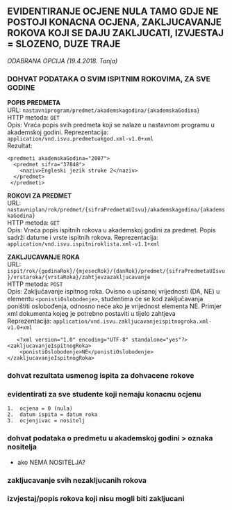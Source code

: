## EVIDENTIRANJE OCJENE NULA TAMO GDJE NE POSTOJI KONACNA OCJENA, ZAKLJUCAVANJE ROKOVA KOJI SE DAJU ZAKLJUCATI, IZVJESTAJ = SLOZENO, DUZE TRAJE  
_ODABRANA OPCIJA (19.4.2018. Tanja)_


### DOHVAT PODATAKA O SVIM ISPITNIM ROKOVIMA, ZA SVE GODINE  
**POPIS PREDMETA**  
URL: `nastavniprogram/predmet/akademskagodina/{akademskaGodina}`  
HTTP metoda: `GET`  
Opis: Vraća popis svih predmeta koji se nalaze u nastavnom programu u akademskoj godini. 
Reprezentacija: `application/vnd.isvu.predmetuakgod.xml-v1.0+xml`  
Rezultat: 
```{xml}
<predmeti akademskaGodina="2007">
  <predmet sifra="37848">
    <naziv>Engleski jezik struke 2</naziv>
  </predmet>
 </predmeti>
```

**ROKOVI ZA PREDMET**    
URL: `nastavniplan/rok/predmet/{sifraPredmetaUIsvu}/akademskagodina/{akademskaGodina}`  
HTTP metoda: `GET`  
Opis: Vraća popis ispitnih rokova u akademskoj godini za predmet. Popis sadrži datume i vrste ispitnih rokova.
Reprezentacija: `application/vnd.isvu.ispitniroklista.xml-v1.1+xml`

**ZAKLJUCAVANJE ROKA**  
URL: `ispit/rok/{godinaRok}/{mjesecRok}/{danRok}/predmet/{sifraPredmetaUIsvu}/vrstaroka/{vrstaRoka}/zahtjevzazakljucavanje`  
HTTP metoda: `POST`  
Opis: Zaključavanje ispitnog roka. Ovisno o upisanoj vrijednosti (DA, NE) u elementu `<ponistiOslobodenje>`, studentima će se kod zaključavanja poništiti oslobođenja, odnosno neće ako je vrijednost elementa NE. Primjer xml dokumenta kojeg je potrebno postaviti u tijelo zahtjeva  
Reprezentacija: `application/vnd.isvu.zakljucavanjeispitnogroka.xml-v1.0+xml`  
```{xml}
   <?xml version="1.0" encoding="UTF-8" standalone="yes"?>
<zakljucavanjeIspitnogRoka>	
	<ponistiOslobodenje>NE</ponistiOslobodenje>
</zakljucavanjeIspitnogRoka>

```



### dohvat rezultata usmenog ispita za dohvacene rokove




### evidentirati za sve studente koji nemaju konacnu ocjenu
    1.	ocjena = 0 (nula)
    2.	datum ispita = datum roka
    3.	ocjenjivac = nositelj




### dohvat podataka o predmetu u akademskoj godini > oznaka nositelja

 -  ako NEMA NOSITELJA?




### zakljucavanje svih nezakljucanih rokova




### izvjestaj/popis rokova koji nisu mogli biti zakljucani
